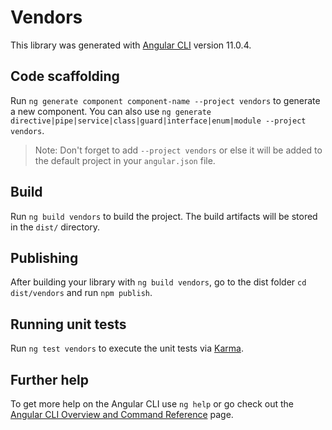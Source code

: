 # Vendors

This library was generated with [Angular CLI](https://github.com/angular/angular-cli) version 11.0.4.

## Code scaffolding

Run `ng generate component component-name --project vendors` to generate a new component. You can also
use `ng generate directive|pipe|service|class|guard|interface|enum|module --project vendors`.
> Note: Don't forget to add `--project vendors` or else it will be added to the default project in your `angular.json` file.

## Build

Run `ng build vendors` to build the project. The build artifacts will be stored in the `dist/` directory.

## Publishing

After building your library with `ng build vendors`, go to the dist folder `cd dist/vendors` and run `npm publish`.

## Running unit tests

Run `ng test vendors` to execute the unit tests via [Karma](https://karma-runner.github.io).

## Further help

To get more help on the Angular CLI use `ng help` or go check out
the [Angular CLI Overview and Command Reference](https://angular.io/cli) page.
